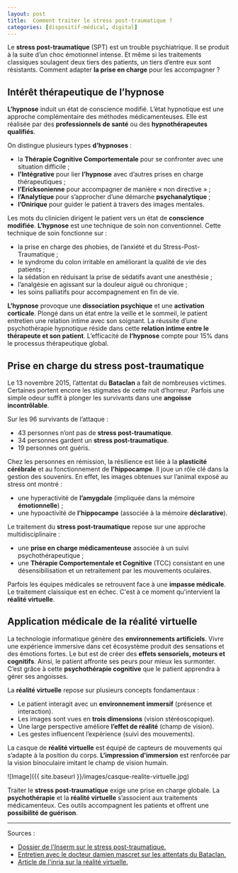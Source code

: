 ```yaml
---
layout: post
title:  Comment traiter le stress post-traumatique ?
categories: [dispositif-médical, digital]
---
```


Le **stress post-traumatique** (SPT) est un trouble psychiatrique. Il se produit à la suite d’un choc émotionnel intense. Et même si les traitements classiques soulagent deux tiers des patients, un tiers d’entre eux sont résistants. Comment adapter **la prise en charge** pour les accompagner ?

## Intérêt thérapeutique de l’hypnose

**L’hypnose** induit un état de conscience modifié. L’état hypnotique est une approche complémentaire des méthodes médicamenteuses. Elle est réalisée par des **professionnels de santé** ou des **hypnothérapeutes qualifiés**.

On distingue plusieurs types **d’hypnoses** :

* la **Thérapie Cognitive Comportementale** pour se confronter avec une situation difficile ;
* **l’Intégrative** pour lier **l’hypnose** avec d’autres prises en charge thérapeutiques ;
* **l’Ericksonienne** pour accompagner de manière « non directive » ;
* **l’Analytique** pour s’approcher d’une démarche **psychanalytique** ;
* **l’Onirique** pour guider le patient à travers des images mentales.

Les mots du clinicien dirigent le patient vers un état de **conscience modifiée**. **L’hypnose** est une technique de soin non conventionnel. Cette technique de soin fonctionne sur :

* la prise en charge des phobies, de l’anxiété et du Stress-Post-Traumatique ;
* le syndrome du colon irritable en améliorant la qualité de vie des patients ;
* la sédation en réduisant la prise de sédatifs avant une anesthésie ;
* l’analgésie en agissant sur la douleur aiguë ou chronique ;
* les soins palliatifs pour accompagnement en fin de vie.

**L’hypnose** provoque une **dissociation psychique** et une **activation corticale**. Plongé dans un état entre la veille et le sommeil, le patient entretien une relation intime avec son soignant. La réussite d’une psychothérapie hypnotique réside dans cette **relation intime entre le thérapeute et son patient**. L’efficacité de **l’hypnose** compte pour 15% dans le processus thérapeutique global.

## Prise en charge du stress post-traumatique

Le 13 novembre 2015, l’attentat du **Bataclan** a fait de nombreuses victimes. Certaines portent encore les stigmates de cette nuit d’horreur. Parfois une simple odeur suffit à plonger les survivants dans une **angoisse incontrôlable**.  

Sur les 96 survivants de l’attaque :

* 43 personnes n’ont pas de **stress post-traumatique**.
* 34 personnes gardent un **stress post-traumatique**.
* 19 personnes ont guéris.

Chez les personnes en rémission, la résilience est liée à la **plasticité cérébrale** et au fonctionnement de **l'hippocampe**. Il joue un rôle clé dans la gestion des souvenirs. En effet, les images obtenues sur l’animal exposé au stress ont montré :

* une hyperactivité de **l’amygdale** (impliquée dans la mémoire **émotionnelle**) ;
* une hypoactivité de **l’hippocampe** (associée à la mémoire **déclarative**).

Le traitement du **stress post-traumatique** repose sur une approche multidisciplinaire :

* une **prise en charge médicamenteuse** associée à un suivi psychothérapeutique ;
* une **Thérapie Comportementale et Cognitive** (TCC) consistant en une désensibilisation et un retraitement par les mouvements oculaires.

Parfois les équipes médicales se retrouvent face à une **impasse médicale**. Le traitement claissique est en échec. C'est à ce moment qu'intervient la **réalité virtuelle**.

## Application médicale de la réalité virtuelle

La technologie informatique génère des **environnements artificiels**. Vivre une expérience immersive dans cet écosystème produit des sensations et des émotions fortes. Le but est de créer des **effets sensoriels, moteurs et cognitifs**. Ainsi, le patient affronte ses peurs pour mieux les surmonter. C’est grâce à cette **psychothérapie cognitive** que le patient apprendra à gérer ses angoisses.

La **réalité virtuelle** repose sur plusieurs concepts fondamentaux :

* Le patient interagit avec un **environnement immersif** (présence et interaction).
* Les images sont vues en **trois dimensions** (vision stéréoscopique).
* Une large perspective améliore **l’effet de réalité** (champ de vision).
* Les gestes influencent l’expérience (suivi des mouvements).

La casque de **réalité virtuelle** est équipé de capteurs de mouvements qui s’adapte à la position du corps. **L’impression d’immersion** est renforcée par la vision binoculaire imitant le champ de vision humain.

![Image]({{ site.baseurl }}/images/casque-realite-virtuelle.jpg)

Traiter le **stress post-traumatique** exige une prise en charge globale. La **psychothérapie** et la **réalité virtuelle** s’associent aux traitements médicamenteux. Ces outils accompagnent les patients et offrent une **possibilité de guérison**.

---

Sources :

* [Dossier de l'Inserm sur le stress post-traumatique.](https://www.inserm.fr/dossier/troubles-stress-post-traumatique/)
* [Entretien avec le docteur damien mascret sur les attentats du Bataclan.](https://www.francetvinfo.fr/sante/psycho-bien-etre/attentats-nous-ne-sommes-pas-tous-egaux-face-au-stress-post-traumatique-explique-le-medecin-damien-mascret_7004363.html) 
* [Article de l'inria sur la réalité virtuelle.](https://www.inria.fr/fr/comment-fonctionne-realite-virtuelle)
